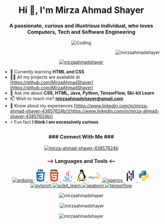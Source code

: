 <h1 align="center">Hi 👋, I'm Mirza Ahmad Shayer</h1>
<h3 align="center">A passionate, curious and illustrious individual, who loves Computers, Tech and Software Engineering</h3>
<p align="center"><img src="https://media.tenor.com/2uyENRmiUt0AAAAC/coding.gif" alt="Coding" /></p>

<p align="right"><img src="https://komarev.com/ghpvc/?username=mirzaahmadshayer&label=Profile%20views&color=0e75b6&style=flat" alt="mirzaahmadshayer" /></p>

<p align="center"> <a href="https://github.com/ryo-ma/github-profile-trophy"><img src="https://github-profile-trophy.vercel.app/?username=mirzaahmadshayer" alt="mirzaahmadshayer" /></a> </p>

- 🌱 Currently learning **HTML and CSS**
- 👨‍💻 All my projects are available at [https://github.com/MirzaAhmadShayer](https://github.com/MirzaAhmadShayer)
- 💬 Ask me about **CSS, HTML, Java, Python, TensorFlow, Ski-kit Learn**
- 📫 Wish to reach me? **mirzaahmadshayer@gmail.com**
- 📄 Know about my experiences [https://www.linkedin.com/in/mirza-ahmad-shayer-43857624b/](https://www.linkedin.com/in/mirza-ahmad-shayer-43857624b/)
- ⚡ Fun fact **I think I am excessively curious**

<h3 align="center">### Connect With Me ###</h3>
<p align="center">
<a href="https://linkedin.com/in/mirza-ahmad-shayer-43857624b" target="blank"><img align="center" src="https://raw.githubusercontent.com/rahuldkjain/github-profile-readme-generator/master/src/images/icons/Social/linked-in-alt.svg" alt="mirza-ahmad-shayer-43857624b" height="30" width="40" /></a>
</p>

<h3 align="center"> --> Languages and Tools <-- </h3>
<p align="center"> 
  <a href="https://www.arduino.cc/" target="_blank" rel="noreferrer"> <img src="https://cdn.worldvectorlogo.com/logos/arduino-1.svg" alt="arduino" width="40" height="40"/> </a> 
  <a href="https://www.w3schools.com/css/" target="_blank" rel="noreferrer"> <img src="https://raw.githubusercontent.com/devicons/devicon/master/icons/css3/css3-original-wordmark.svg" alt="css3" width="40" height="40"/> </a> 
  <a href="https://www.w3.org/html/" target="_blank" rel="noreferrer"> <img src="https://raw.githubusercontent.com/devicons/devicon/master/icons/html5/html5-original-wordmark.svg" alt="html5" width="40" height="40"/> </a> 
  <a href="https://www.java.com" target="_blank" rel="noreferrer"> <img src="https://raw.githubusercontent.com/devicons/devicon/master/icons/java/java-original.svg" alt="java" width="40" height="40"/> </a> 
  <a href="https://www.linux.org/" target="_blank" rel="noreferrer"> <img src="https://raw.githubusercontent.com/devicons/devicon/master/icons/linux/linux-original.svg" alt="linux" width="40" height="40"/> </a> 
  <a href="https://www.mysql.com/" target="_blank" rel="noreferrer"> <img src="https://raw.githubusercontent.com/devicons/devicon/master/icons/mysql/mysql-original-wordmark.svg" alt="mysql" width="40" height="40"/> </a> 
  <a href="https://opencv.org/" target="_blank" rel="noreferrer"> <img src="https://www.vectorlogo.zone/logos/opencv/opencv-icon.svg" alt="opencv" width="40" height="40"/> </a> 
  <a href="https://pandas.pydata.org/" target="_blank" rel="noreferrer"> <img src="https://raw.githubusercontent.com/devicons/devicon/2ae2a900d2f041da66e950e4d48052658d850630/icons/pandas/pandas-original.svg" alt="pandas" width="40" height="40"/> </a> 
  <a href="https://www.python.org" target="_blank" rel="noreferrer"> <img src="https://raw.githubusercontent.com/devicons/devicon/master/icons/python/python-original.svg" alt="python" width="40" height="40"/> </a> 
  <a href="https://pytorch.org/" target="_blank" rel="noreferrer"> <img src="https://www.vectorlogo.zone/logos/pytorch/pytorch-icon.svg" alt="pytorch" width="40" height="40"/> </a> 
  <a href="https://scikit-learn.org/" target="_blank" rel="noreferrer"> <img src="https://upload.wikimedia.org/wikipedia/commons/0/05/Scikit_learn_logo_small.svg" alt="scikit_learn" width="40" height="40"/> </a> 
  <a href="https://seaborn.pydata.org/" target="_blank" rel="noreferrer"> <img src="https://seaborn.pydata.org/_images/logo-mark-lightbg.svg" alt="seaborn" width="40" height="40"/> </a> 
  <a href="https://www.tensorflow.org" target="_blank" rel="noreferrer"> <img src="https://www.vectorlogo.zone/logos/tensorflow/tensorflow-icon.svg" alt="tensorflow" width="40" height="40"/> </a> 
</p>

<p align="center"><img align="center" height="200" src="https://github-readme-stats.vercel.app/api/top-langs?username=mirzaahmadshayer&show_icons=true&locale=en&layout=compact"   alt="mirzaahmadshayer" /></p>
<p align="center">&nbsp;<img align="center" src="https://github-readme-stats.vercel.app/api?username=mirzaahmadshayer&show_icons=true&locale=en" alt="mirzaahmadshayer" /></p>
<p align="center"><img align="center" src="https://github-readme-streak-stats.herokuapp.com/?user=mirzaahmadshayer&" alt="mirzaahmadshayer" /></p>
